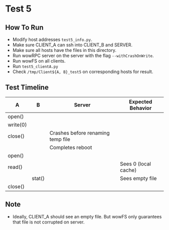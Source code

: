 # Test 5
## How To Run
* Modify host addresses `test5_info.py`.
* Make sure CLIENT_A can ssh into CLIENT_B and SERVER.
* Make sure all hosts have the files in this directory.
* Run wowRPC server on the server with the flag `--withCrashOnWrite`.
* Run wowFS on all clients.
* Run `test5_clientA.py`
* Check `/tmp/Client${A, B}_test5` on corresponding hosts for result.

## Test Timeline
| A        | B      | Server                            | Expected Behavior    |
|----------|--------|-----------------------------------|----------------------|
| open()   |        |                                   |                      |
| write(0) |        |                                   |                      |
| close()  |        | Crashes before renaming temp file |                      |
|          |        | Completes reboot                  |                      |
| open()   |        |                                   |                      |
| read()   |        |                                   | Sees 0 (local cache) |
|          | stat() |                                   | Sees empty file      |
| close()  |        |                                   |                      |

## Note
* Ideally, CLIENT_A should see an empty file. But wowFS only guarantees that file is not corrupted on server.
